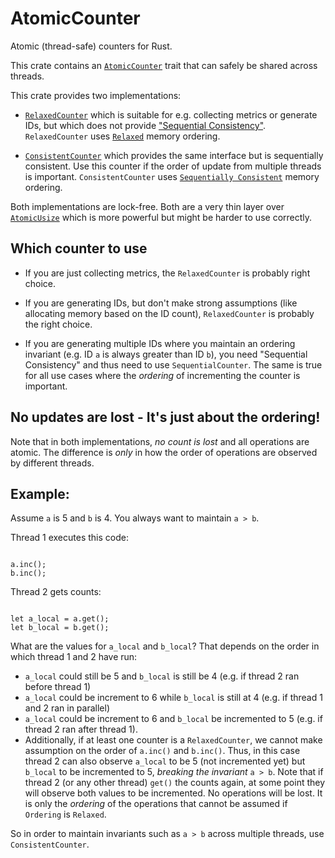 # AtomicCounter

 Atomic (thread-safe) counters for Rust.

 This crate contains an [`AtomicCounter`](trait.AtomicCounter.html) trait
 that can safely be shared across threads.

 This crate provides two implementations:

 * [`RelaxedCounter`](struct.RelaxedCounter.html) which is suitable for
     e.g. collecting metrics or generate IDs, but which does not provide
     ["Sequential Consistency"](https://doc.rust-lang.org/nomicon/atomics.html#sequentially-consistent).
     `RelaxedCounter` uses [`Relaxed`](https://doc.rust-lang.org/std/sync/atomic/enum.Ordering.html#variant.Relaxed)
     memory ordering.

 * [`ConsistentCounter`](struct.ConsistentCounter.html) which provides the
     same interface but is sequentially consistent. Use this counter if the
     order of update from multiple threads is important.
     `ConsistentCounter` uses [`Sequentially Consistent`](https://doc.rust-lang.org/std/sync/atomic/enum.Ordering.html#variant.SeqCst)
     memory ordering.

 Both implementations are lock-free. Both are a very thin layer over
 [`AtomicUsize`](https://doc.rust-lang.org/std/sync/atomic/struct.AtomicUsize.html)
 which is more powerful but might be harder to use correctly.

 ## Which counter to use

 * If you are just collecting metrics, the `RelaxedCounter` is probably right choice.

 * If you are generating IDs, but don't make strong assumptions (like allocating
     memory based on the ID count), `RelaxedCounter` is probably the right choice.

 * If you are generating multiple IDs where you maintain an ordering
     invariant (e.g. ID `a` is always greater than ID `b`), you need "Sequential
     Consistency" and thus need to use `SequentialCounter`. The same is true
     for all use cases where the _ordering_ of incrementing the counter is
     important.

 ## No updates are lost - It's just about the ordering!

 Note that in both implementations, _no count is lost_ and all operations are atomic.
 The difference is _only_ in how the order of operations are observed by different
 threads.

 ## Example:
 Assume `a` is 5 and `b` is 4. You always want to maintain `a > b`.

 Thread 1 executes this code:

 ```rust,ignore

 a.inc();
 b.inc();
 ```

 Thread 2 gets counts:

 ```rust,ignore

 let a_local = a.get();
 let b_local = b.get();
 ```

 What are the values for `a_local` and `b_local`? That depends on the order
 in which thread 1 and 2 have run:

 * `a_local` could still be 5 and `b_local` is still be 4 (e.g. if thread 2 ran before thread 1)
 * `a_local` could be increment to 6 while `b_local` is still at 4 (e.g. if thread 1 and 2 ran in parallel)
 * `a_local` could be increment to 6 and `b_local` be incremented to 5 (e.g. if thread 2 ran after thread 1).
 * Additionally, if at least one counter is a `RelaxedCounter`, we cannot make
     assumption on the order of `a.inc()` and `b.inc()`. Thus, in this case
     thread 2 can also observe `a_local` to be 5 (not incremented yet) but
     `b_local` to be incremented to 5, _breaking the invariant_ `a > b`.
     Note that if thread 2 (or any other thread) `get()` the counts
     again, at some point they will observe both values to be incremented.
     No operations will be lost. It is only the _ordering_ of the operations
     that cannot be assumed if `Ordering` is `Relaxed`.

 So in order to maintain invariants such as `a > b` across multiple threads,
 use `ConsistentCounter`.
